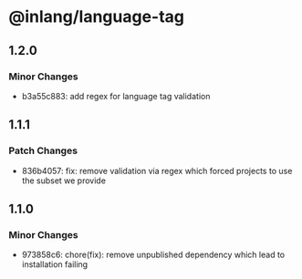 # @inlang/language-tag

## 1.2.0

### Minor Changes

- b3a55c883: add regex for language tag validation

## 1.1.1

### Patch Changes

- 836b4057: fix: remove validation via regex which forced projects to use the subset we provide

## 1.1.0

### Minor Changes

- 973858c6: chore(fix): remove unpublished dependency which lead to installation failing
